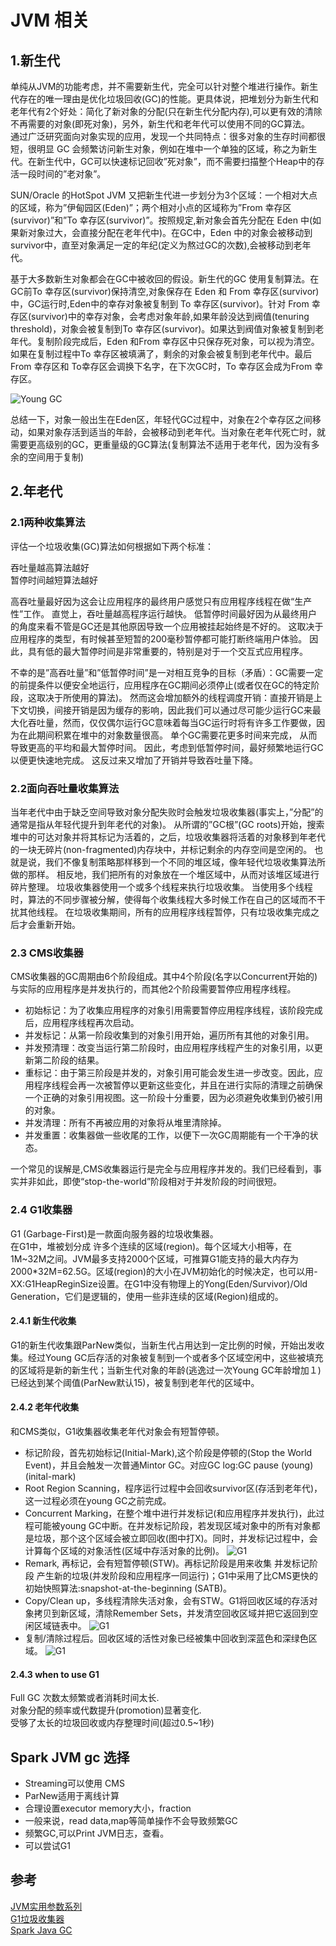# JVM 相关

##  1.新生代  

单纯从JVM的功能考虑，并不需要新生代，完全可以针对整个堆进行操作。新生代存在的唯一理由是优化垃圾回收(GC)的性能。更具体说，把堆划分为新生代和老年代有2个好处：简化了新对象的分配(只在新生代分配内存),可以更有效的清除不再需要的对象(即死对象)，另外，新生代和老年代可以使用不同的GC算法。    
通过广泛研究面向对象实现的应用，发现一个共同特点：很多对象的生存时间都很短，很明显 GC 会频繁访问新生对象，例如在堆中一个单独的区域，称之为新生代。在新生代中，GC可以快速标记回收”死对象”，而不需要扫描整个Heap中的存活一段时间的”老对象”。


SUN/Oracle 的HotSpot JVM 又把新生代进一步划分为3个区域：一个相对大点的区域，称为”伊甸园区(Eden)”；两个相对小点的区域称为”From 幸存区(survivor)”和”To 幸存区(survivor)”。按照规定,新对象会首先分配在 Eden 中(如果新对象过大，会直接分配在老年代中)。在GC中，Eden 中的对象会被移动到survivor中，直至对象满足一定的年纪(定义为熬过GC的次数),会被移动到老年代。

基于大多数新生对象都会在GC中被收回的假设。新生代的GC 使用复制算法。在GC前To 幸存区(survivor)保持清空,对象保存在 Eden 和 From 幸存区(survivor)中，GC运行时,Eden中的幸存对象被复制到 To 幸存区(survivor)。针对 From 幸存区(survivor)中的幸存对象，会考虑对象年龄,如果年龄没达到阀值(tenuring threshold)，对象会被复制到To 幸存区(survivor)。如果达到阀值对象被复制到老年代。复制阶段完成后，Eden 和From 幸存区中只保存死对象，可以视为清空。如果在复制过程中To 幸存区被填满了，剩余的对象会被复制到老年代中。最后 From 幸存区和 To幸存区会调换下名字，在下次GC时，To 幸存区会成为From 幸存区。

![Young GC](https://blog.codecentric.de/files/2011/08/young_gc.png)

总结一下，对象一般出生在Eden区，年轻代GC过程中，对象在2个幸存区之间移动，如果对象存活到适当的年龄，会被移动到老年代。当对象在老年代死亡时，就需要更高级别的GC，更重量级的GC算法(复制算法不适用于老年代，因为没有多余的空间用于复制)

##  2.年老代  

### 2.1两种收集算法  


评估一个垃圾收集(GC)算法如何根据如下两个标准：

吞吐量越高算法越好  
暂停时间越短算法越好

高吞吐量最好因为这会让应用程序的最终用户感觉只有应用程序线程在做“生产性”工作。 直觉上，吞吐量越高程序运行越快。 低暂停时间最好因为从最终用户的角度来看不管是GC还是其他原因导致一个应用被挂起始终是不好的。 这取决于应用程序的类型，有时候甚至短暂的200毫秒暂停都可能打断终端用户体验。 因此，具有低的最大暂停时间是非常重要的，特别是对于一个交互式应用程序。

不幸的是”高吞吐量”和”低暂停时间”是一对相互竞争的目标（矛盾）：GC需要一定的前提条件以便安全地运行，应用程序在GC期间必须停止(或者仅在GC的特定阶段，这取决于所使用的算法)。 然而这会增加额外的线程调度开销：直接开销是上下文切换，间接开销是因为缓存的影响，因此我们可以通过尽可能少运行GC来最大化吞吐量，然而，仅仅偶尔运行GC意味着每当GC运行时将有许多工作要做，因为在此期间积累在堆中的对象数量很高。 单个GC需要花更多时间来完成， 从而导致更高的平均和最大暂停时间。 因此，考虑到低暂停时间，最好频繁地运行GC以便更快速地完成。 这反过来又增加了开销并导致吞吐量下降。


### 2.2面向吞吐量收集算法  

当年老代中由于缺乏空间导致对象分配失败时会触发垃圾收集器(事实上，”分配”的通常是指从年轻代提升到年老代的对象)。 从所谓的”GC根”(GC roots)开始，搜索堆中的可达对象并将其标记为活着的，之后，垃圾收集器将活着的对象移到年老代的一块无碎片(non-fragmented)内存块中，并标记剩余的内存空间是空闲的。 也就是说，我们不像复制策略那样移到一个不同的堆区域，像年轻代垃圾收集算法所做的那样。 相反地，我们把所有的对象放在一个堆区域中，从而对该堆区域进行碎片整理。 垃圾收集器使用一个或多个线程来执行垃圾收集。 当使用多个线程时，算法的不同步骤被分解，使得每个收集线程大多时候工作在自己的区域而不干扰其他线程。 在垃圾收集期间，所有的应用程序线程暂停，只有垃圾收集完成之后才会重新开始。

### 2.3 CMS收集器

CMS收集器的GC周期由6个阶段组成。其中4个阶段(名字以Concurrent开始的)与实际的应用程序是并发执行的，而其他2个阶段需要暂停应用程序线程。

 * 初始标记：为了收集应用程序的对象引用需要暂停应用程序线程，该阶段完成后，应用程序线程再次启动。  
 * 并发标记：从第一阶段收集到的对象引用开始，遍历所有其他的对象引用。  
 * 并发预清理：改变当运行第二阶段时，由应用程序线程产生的对象引用，以更新第二阶段的结果。  
 * 重标记：由于第三阶段是并发的，对象引用可能会发生进一步改变。因此，应用程序线程会再一次被暂停以更新这些变化，并且在进行实际的清理之前确保一个正确的对象引用视图。这一阶段十分重要，因为必须避免收集到仍被引用的对象。  
 * 并发清理：所有不再被应用的对象将从堆里清除掉。  
 * 并发重置：收集器做一些收尾的工作，以便下一次GC周期能有一个干净的状态。  

一个常见的误解是,CMS收集器运行是完全与应用程序并发的。我们已经看到，事实并非如此，即使“stop-the-world”阶段相对于并发阶段的时间很短。

### 2.4 G1收集器
G1 (Garbage-First)是一款面向服务器的垃圾收集器。  
在G1中，堆被划分成 许多个连续的区域(region)。每个区域大小相等，在1M~32M之间。JVM最多支持2000个区域，可推算G1能支持的最大内存为2000*32M=62.5G。区域(region)的大小在JVM初始化的时候决定，也可以用-XX:G1HeapReginSize设置。在G1中没有物理上的Yong(Eden/Survivor)/Old Generation，它们是逻辑的，使用一些非连续的区域(Region)组成的。

#### 2.4.1 新生代收集
G1的新生代收集跟ParNew类似，当新生代占用达到一定比例的时候，开始出发收集。经过Young GC后存活的对象被复制到一个或者多个区域空闲中，这些被填充的区域将是新的新生代；当新生代对象的年龄(逃逸过一次Young GC年龄增加１)已经达到某个阈值(ParNew默认15)，被复制到老年代的区域中。

#### 2.4.2 老年代收集
和CMS类似，G1收集器收集老年代对象会有短暂停顿。

 * 标记阶段，首先初始标记(Initial-Mark),这个阶段是停顿的(Stop the World Event)，并且会触发一次普通Mintor GC。对应GC log:GC pause (young) (inital-mark)
 * Root Region Scanning，程序运行过程中会回收survivor区(存活到老年代)，这一过程必须在young GC之前完成。
 * Concurrent Marking，在整个堆中进行并发标记(和应用程序并发执行)，此过程可能被young GC中断。在并发标记阶段，若发现区域对象中的所有对象都是垃圾，那个这个区域会被立即回收(图中打X)。同时，并发标记过程中，会计算每个区域的对象活性(区域中存活对象的比例)。 
 ![G1](http://img1.tuicool.com/2AnAneq.jpg!web)
 * Remark, 再标记，会有短暂停顿(STW)。再标记阶段是用来收集 并发标记阶段 产生新的垃圾(并发阶段和应用程序一同运行)；G1中采用了比CMS更快的初始快照算法:snapshot-at-the-beginning (SATB)。
 * Copy/Clean up，多线程清除失活对象，会有STW。G1将回收区域的存活对象拷贝到新区域，清除Remember Sets，并发清空回收区域并把它返回到空闲区域链表中。
 ![G1](http://img1.tuicool.com/iyUfuyj.jpg!web)
 * 复制/清除过程后。回收区域的活性对象已经被集中回收到深蓝色和深绿色区域。 
 ![G1](http://img0.tuicool.com/6nmERbr.jpg!web)
 
#### 2.4.3 when to use G1  

Full GC 次数太频繁或者消耗时间太长.   
对象分配的频率或代数提升(promotion)显著变化.   
受够了太长的垃圾回收或内存整理时间(超过0.5~1秒)  

## Spark JVM gc 选择  
 * Streaming可以使用 CMS
 * ParNew适用于离线计算
 * 合理设置executor memory大小，fraction
 * 一般来说，read data,map等简单操作不会导致频繁GC 
 * 频繁GC,可以Print JVM日志，查看。
 * 可以尝试G1

## 参考
  [JVM实用参数系列](http://ifeve.com/useful-jvm-flags/)  
  [G1垃圾收集器](http://www.tuicool.com/articles/zmQVJfA)  
  [Spark Java GC](https://databricks.com/blog/2015/05/28/tuning-java-garbage-collection-for-spark-applications.html)